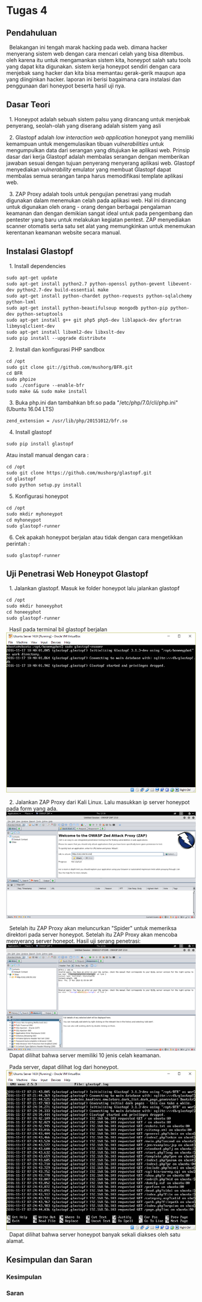 # Tugas 4

## Pendahuluan

&nbsp; Belakangan ini tengah marak hacking pada web. dimana hacker menyerang sistem web dengan cara mencari celah yang bisa ditembus. oleh karena itu untuk mengamankan sistem kita, honeypot salah satu tools yang dapat kita digunakan. sistem kerja honeypot sendiri dengan cara menjebak sang hacker dan kita bisa memantau gerak-gerik maupun apa yang diinginkan hacker. laporan ini berisi bagaimana cara instalasi dan penggunaan dari honeypot beserta hasil uji nya.

## Dasar Teori

&nbsp; 1. Honeypot adalah sebuah sistem palsu yang dirancang untuk menjebak penyerang, seolah-olah yang diserang adalah sistem yang asli

&nbsp; 2. Glastopf adalah *low interaction web application* honeypot yang memiliki kemampuan untuk mengemulasikan tibuan *vulnerabilities* untuk mengumpulkan data dari serangan yang ditujukan ke aplikasi web. Prinsip dasar dari kerja Glastopf adalah membalas serangan dengan memberikan jawaban sesuai dengan tujuan penyerang menyerang aplikasi web. Glastopf menyediakan *vulnerability* emulator yang membuat Glastopf dapat membalas semua serangan tanpa harus memodifikasi template aplikasi web.

&nbsp; 3. ZAP Proxy adalah tools untuk pengujian penetrasi yang mudah digunakan dalam menemukan celah pada aplikasi web. Hal ini dirancang untuk digunakan oleh orang - orang dengan berbagai pengalaman keamanan dan dengan demikian sangat ideal untuk pada pengembang dan pentester yang baru untuk melakukan kegiatan pentest. ZAP menyediakan scanner otomatis serta satu set alat yang memungkinkan untuk menemukan kerentanan keamanan website secara manual.

## Instalasi Glastopf

&nbsp; 1. Install dependencies
```
sudo apt-get update
sudo apt-get install python2.7 python-openssl python-gevent libevent-dev python2.7-dev build-essential make
sudo apt-get install python-chardet python-requests python-sqlalchemy python-lxml
sudo apt-get install python-beautifulsoup mongodb python-pip python-dev python-setuptools
sudo apt-get install g++ git php5 php5-dev liblapack-dev gfortran libmysqlclient-dev
sudo apt-get install libxml2-dev libxslt-dev
sudo pip install --upgrade distribute
```

&nbsp; 2. Install dan konfigurasi PHP sandbox
```
cd /opt
sudo git clone git://github.com/mushorg/BFR.git
cd BFR
sudo phpize
sudo ./configure --enable-bfr
sudo make && sudo make install
```

&nbsp; 3. Buka php.ini dan tambahkan bfr.so pada "/etc/php/7.0/cli/php.ini" (Ubuntu 16.04 LTS)
```
zend_extension = /usr/lib/php/20151012/bfr.so
```

&nbsp; 4. Install glastopf
```
sudo pip install glastopf
```
Atau install manual dengan cara :
```
cd /opt
sudo git clone https://github.com/mushorg/glastopf.git
cd glastopf
sudo python setup.py install
```

&nbsp; 5. Konfigurasi honeypot
```
cd /opt
sudo mkdir myhoneypot
cd myhoneypot
sudo glastopf-runner
```

&nbsp; 6. Cek apakah honeypot berjalan atau tidak dengan cara mengetikkan perintah :
```
sudo glastopf-runner
```

## Uji Penetrasi Web Honeypot Glastopf

&nbsp; 1. Jalankan glastopf. Masuk ke folder honeypot lalu jalankan glastopf
```
cd /opt
sudo mkdir honeeyphot
cd honeeyphot
sudo glastopf-runner
```
&nbsp; Hasil pada terminal bil glastopf berjalan
![alt text](https://raw.githubusercontent.com/HerdiantoNaufal/PKSJ_Kel6/master/Gambar/glastopf%20running.PNG "")

&nbsp; 2. Jalankan ZAP Proxy dari Kali Linux. Lalu masukkan ip server honeypot pada form yang ada.
![alt text](https://raw.githubusercontent.com/HerdiantoNaufal/PKSJ_Kel6/master/Gambar/zap%20attack.PNG "")

&nbsp; Setelah itu ZAP Proxy akan meluncurkan "Spider" untuk memeriksa direktori pada server honeypot. Setelah itu ZAP Proxy akan mencoba menyerang server honepot. Hasil uji serang penetrasi:
![alt text](https://raw.githubusercontent.com/HerdiantoNaufal/PKSJ_Kel6/master/Gambar/zap%20hasil.png "")
&nbsp; Dapat dilihat bahwa server memiliki 10 jenis celah keamanan.

&nbsp; Pada server, dapat dilihat log dari honeypot.
![alt text](https://raw.githubusercontent.com/HerdiantoNaufal/PKSJ_Kel6/master/Gambar/log%20glastopf.PNG "")
&nbsp; Dapat dilihat bahwa server honeypot banyak sekali diakses oleh satu alamat.


## Kesimpulan dan Saran

### Kesimpulan

### Saran
